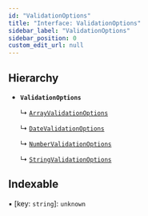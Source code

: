 ```yaml
---
id: "ValidationOptions"
title: "Interface: ValidationOptions"
sidebar_label: "ValidationOptions"
sidebar_position: 0
custom_edit_url: null
---
```


## Hierarchy

- **`ValidationOptions`**

  ↳ [`ArrayValidationOptions`](ArrayValidationOptions.md)

  ↳ [`DateValidationOptions`](DateValidationOptions.md)

  ↳ [`NumberValidationOptions`](NumberValidationOptions.md)

  ↳ [`StringValidationOptions`](StringValidationOptions.md)

## Indexable

▪ [key: `string`]: `unknown`
